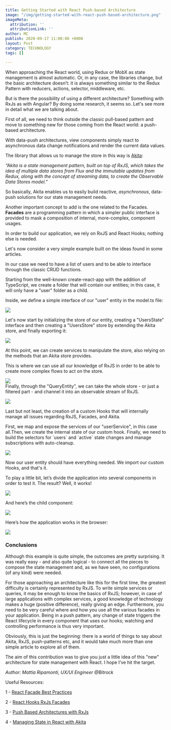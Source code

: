 ```yaml
---
title: Getting Started with React Push-based Architecture
image: "/img/getting-started-with-react-push-based-architecture.png"
imageMeta:
  attribution: ''
  attributionLink: ''
author: MC
publish: 2020-09-17 11:00:00 +0000
layout: Post
category: TECHNOLOGY
tags: []

---
```

When approaching the React world, using Redux or MobX as state management is almost automatic. Or, in any case, the libraries change, but the basic architecture doesn’t: it is always something similar to the Redux Pattern with reducers, actions, selector, middleware, etc.

But is there the possibility of using a different architecture? Something with RxJs as with Angular? By doing some research, it seems so. Let's see more in detail what we are talking about.

First of all, we need to think outside the classic pull-based pattern and move to something new for those coming from the React world: a push-based architecture.

With data-push architectures, view components simply react to asynchronous data change notifications and render the current data values.

The library that allows us to manage the store in this way is [Akita](https://github.com/datorama/akita):

_“Akita is a state management pattern, built on top of RxJS, which takes the idea of multiple data stores from Flux and the immutable updates from Redux, along with the concept of streaming data, to create the Observable Data Stores model._”

So basically, Akita enables us to easily build reactive, _asynchronous_, data-push solutions for our state management needs.

Another important concept to add is the one related to the Facades. **Facades** are a programming pattern in which a simpler public interface is provided to mask a composition of internal, more-complex, component usages.

In order to build our application, we rely on RxJS and React Hooks; nothing else is needed.

Let's now consider a very simple example built on the ideas found in some articles.

In our case we need to have a list of users and to be able to interface through the classic CRUD functions.

Starting from the well-known create-react-app with the addition of TypeScript, we create a folder that will contain our entities; in this case, it will only have a "user" folder as a child.

Inside, we define a simple interface of our "user" entity in the model.ts file:

![](/img/u-1.png)

Let's now start by initializing the store of our entity, creating a "UsersState" interface and then creating a "UsersStore" store by extending the Akita store, and finally exporting it:

![](/img/u-2.png)

At this point, we can create services to manipulate the store, also relying on the methods that an Akita store provides.

This is where we can use all our knowledge of RxJS in order to be able to create more complex flows to act on the store.

![](/img/u-3.png)  
Finally, through the "QueryEntity", we can take the whole store - or just a filtered part - and channel it into an observable stream of RxJS.

![](/img/u-4.png)

Last but not least, the creation of a custom Hooks that will internally manage all issues regarding RxJS, Facades, and Akita.

First, we map and expose the services of our "userService", in this case all.Then, we create the internal state of our custom hook. Finally, we need to build the selectors for \`users\` and \`active\` state changes and manage subscriptions with auto-cleanup.

![](/img/u-5.png)

Now our user entity should have everything needed. We import our custom Hooks, and that's it.

To play a little bit, let’s divide the application into several components in order to test it. The result? Well, it works!

![](/img/u-6.png)

And here’s the child component:

![](/img/u-7.png)

Here’s how the application works in the browser:

![](/img/gif.gif)

### **Conclusions**

Although this example is quite simple, the outcomes are pretty surprising. It was really easy - and also quite logical - to connect all the pieces to compose the state management and, as we have seen, no configurations (of any kind) were needed.

For those approaching an architecture like this for the first time, the greatest difficulty is certainly represented by RxJS. To write simple services or queries, it may be enough to know the basics of RxJS; however, in case of large applications with complex services, a good knowledge of technology makes a huge (positive difference), really giving an edge. Furthermore, you need to be very careful where and how you use all the various facades in your application. Being in a push pattern, any change of state triggers the React lifecycle in every component that uses our hooks; watching and controlling performance is thus very important.

Obviously, this is just the beginning: there is a world of things to say about Akita, RxJS, push-patterns etc, and it would take much more than one simple article to explore all of them.

The aim of this contribution was to give you just a little idea of this "new" architecture for state management with React. I hope I’ve hit the target.

_Author: Mattia Ripamonti, UX/UI Engineer @Bitrock_

Useful Resources:

1 - [React Facade Best Practices](https://medium.com/@thomasburlesonIA/react-facade-best-practices-1c8186d8495a)

2 - [React Hooks RxJs Facades](https://medium.com/@thomasburlesonIA/https-medium-com-thomasburlesonia-react-hooks-rxjs-facades-4e116330bbe1)

3 - [Push Based Architectures with RxJs](https://medium.com/@thomasburlesonIA/push-based-architectures-with-rxjs-81b327d7c32d)

4 - [Managing State in React with Akita](https://engineering.datorama.com/oop-and-rxjs-managing-state-in-react-with-akita-de981e09307)